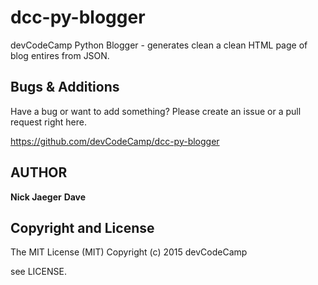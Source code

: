 dcc-py-blogger
==============================

devCodeCamp Python Blogger - generates clean a clean HTML page of blog entires from JSON.


Bugs & Additions
----------------

Have a bug or want to add something? Please create an issue or a pull request right here.

https://github.com/devCodeCamp/dcc-py-blogger


AUTHOR
-------

**Nick Jaeger**
**Dave**


Copyright and License
---------------------

The MIT License (MIT)
Copyright (c) 2015 devCodeCamp

see LICENSE.
